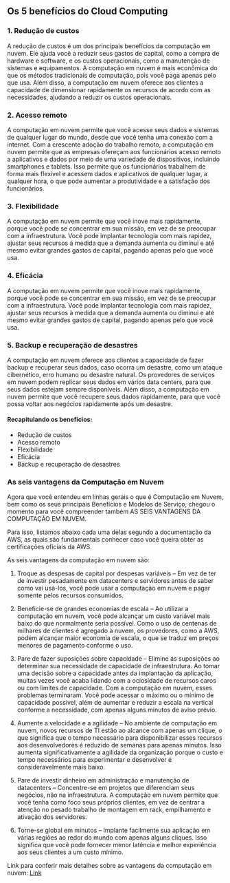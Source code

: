 ## Os 5 benefícios do Cloud Computing

### 1. Redução de custos

A redução de custos é um dos principais benefícios da computação em nuvem. Ele ajuda você a reduzir seus gastos de capital, como a compra de hardware e software, e os custos operacionais, como a manutenção de sistemas e equipamentos. A computação em nuvem é mais econômica do que os métodos tradicionais de computação, pois você paga apenas pelo que usa. Além disso, a computação em nuvem oferece aos clientes a capacidade de dimensionar rapidamente os recursos de acordo com as necessidades, ajudando a reduzir os custos operacionais.

### 2. Acesso remoto 

A computação em nuvem permite que você acesse seus dados e sistemas de qualquer lugar do mundo, desde que você tenha uma conexão com a internet. Com a crescente adoção do trabalho remoto, a computação em nuvem permite que as empresas ofereçam aos funcionários acesso remoto a aplicativos e dados por meio de uma variedade de dispositivos, incluindo smartphones e tablets. Isso permite que os funcionários trabalhem de forma mais flexível e acessem dados e aplicativos de qualquer lugar, a qualquer hora, o que pode aumentar a produtividade e a satisfação dos funcionários.

### 3. Flexibilidade

A computação em nuvem permite que você inove mais rapidamente, porque você pode se concentrar em sua missão, em vez de se preocupar com a infraestrutura. Você pode implantar tecnologia com mais rapidez, ajustar seus recursos à medida que a demanda aumenta ou diminui e até mesmo evitar grandes gastos de capital, pagando apenas pelo que você usa.

### 4. Eficácia

A computação em nuvem permite que você inove mais rapidamente, porque você pode se concentrar em sua missão, em vez de se preocupar com a infraestrutura. Você pode implantar tecnologia com mais rapidez, ajustar seus recursos à medida que a demanda aumenta ou diminui e até mesmo evitar grandes gastos de capital, pagando apenas pelo que você usa.

### 5. Backup e recuperação de desastres

A computação em nuvem oferece aos clientes a capacidade de fazer backup e recuperar seus dados, caso ocorra um desastre, como um ataque cibernético, erro humano ou desastre natural. Os provedores de serviços em nuvem podem replicar seus dados em vários data centers, para que seus dados estejam sempre disponíveis. Além disso, a computação em nuvem permite que você recupere seus dados rapidamente, para que você possa voltar aos negócios rapidamente após um desastre.


#### Recapitulando os beneficios: 

- Redução de custos
- Acesso remoto
- Flexibilidade
- Eficácia
- Backup e recuperação de desastres

### As seis vantagens da Computação em Nuvem

Agora que você entendeu em linhas gerais o que é Computação em Nuvem, bem como os seus principais Benefícios e Modelos de Serviço, chegou o momento para você compreender também AS SEIS VANTAGENS DA COMPUTAÇÃO EM NUVEM.

Para isso, listamos abaixo cada uma delas segundo a documentação da AWS, as quais são fundamentais conhecer caso você queira obter as certificações oficiais da AWS.

As seis vantagens da computação em nuvem são:

1. Troque as despesas de capital por despesas variáveis – Em vez de ter de investir pesadamente em datacenters e servidores antes de saber como vai usá-los, você pode usar a computação em nuvem e pagar somente pelos recursos consumidos.

2. Beneficie-se de grandes economias de escala – Ao utilizar a computação em nuvem, você pode alcançar um custo variável mais baixo do que normalmente seria possível. Como o uso de centenas de milhares de clientes é agregado à nuvem, os provedores, como a AWS, podem alcançar maior economia de escala, o que se traduz em preços menores de pagamento conforme o uso.

3. Pare de fazer suposições sobre capacidade – Elimine as suposições ao determinar sua necessidade de capacidade de infraestrutura. Ao tomar uma decisão sobre a capacidade antes da implantação da aplicação, muitas vezes você acaba lidando com a ociosidade de recursos caros ou com limites de capacidade. Com a computação em nuvem, esses problemas terminaram. Você pode acessar o máximo ou o mínimo de capacidade possível, além de aumentar e reduzir a escala na vertical conforme a necessidade, com apenas alguns minutos de aviso prévio.

4. Aumente a velocidade e a agilidade – No ambiente de computação em nuvem, novos recursos de TI estão ao alcance com apenas um clique, o que significa que o tempo necessário para disponibilizar esses recursos aos desenvolvedores é reduzido de semanas para apenas minutos. Isso aumenta significativamente a agilidade da organização porque o custo e tempo necessários para experimentar e desenvolver é consideravelmente mais baixo.

5. Pare de investir dinheiro em administração e manutenção de datacenters – Concentre-se em projetos que diferenciam seus negócios, não na infraestrutura. A computação em nuvem permite que você tenha como foco seus próprios clientes, em vez de centrar a atenção no pesado trabalho de montagem em rack, empilhamento e ativação dos servidores.

6. Torne-se global em minutos – Implante facilmente sua aplicação em várias regiões ao redor do mundo com apenas alguns cliques. Isso significa que você pode fornecer menor latência e melhor experiência aos seus clientes a um custo mínimo.

Link para conferir mais detalhes sobre as vantagens da computação em nuvem: [Link](https://docs.aws.amazon.com/pt_br/whitepapers/latest/aws-overview/six-advantages-of-cloud-computing.html)